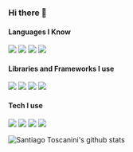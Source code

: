 ### Hi there 👋

#### Languages I Know

<div class="border d-flex">
  <img class="p-5 border bg-gray-light" src="https://img.shields.io/badge/go-%2300ADD8.svg?&style=for-the-badge&logo=go&logoColor=white"/>
  <img class="p-5 border bg-gray-light" src="https://img.shields.io/badge/python%20-%2314354C.svg?&style=for-the-badge&logo=python&logoColor=white"/>
  <img class="p-5 border bg-gray-light" src="https://img.shields.io/badge/java-%23ED8B00.svg?&style=for-the-badge&logo=java&logoColor=white"/>
  <img class="p-5 border bg-gray-light" src="https://img.shields.io/badge/javascript%20-%23323330.svg?&style=for-the-badge&logo=javascript&logoColor=%23F7DF1E"/>
</div>

#### Libraries and Frameworks I use

<div class="border d-flex">
  <img class="p-5 border bg-gray-light" src="https://img.shields.io/badge/spring%20-%236DB33F.svg?&style=for-the-badge&logo=spring&logoColor=white"/>
  <img class="p-5 border bg-gray-light" src="https://img.shields.io/badge/react%20-%2320232a.svg?&style=for-the-badge&logo=react&logoColor=%2361DAFB"/>
  <img class="p-5 border bg-gray-light" src="https://img.shields.io/badge/redux%20-%23593d88.svg?&style=for-the-badge&logo=redux&logoColor=white"/>
  <img class="p-5 border bg-gray-light" src="https://img.shields.io/badge/bootstrap%20-%23563D7C.svg?&style=for-the-badge&logo=bootstrap&logoColor=white"/>
</div>

#### Tech I use

<div class="border d-flex">
  <img class="p-5 border bg-gray-light" src="https://img.shields.io/badge/github%20-%23121011.svg?&style=for-the-badge&logo=github&logoColor=white"/>
  <img class="p-5 border bg-gray-light" src="https://img.shields.io/badge/heroku%20-%23430098.svg?&style=for-the-badge&logo=heroku&logoColor=white"/>
  <img class="p-5 border bg-gray-light" src="https://img.shields.io/badge/docker%20-%230db7ed.svg?&style=for-the-badge&logo=docker&logoColor=white"/>
  <img class="p-5 border bg-gray-light" src="https://img.shields.io/badge/Jupyter%20-%23F37626.svg?&style=for-the-badge&logo=Jupyter&logoColor=white" />
</div>


![Santiago Toscanini's github stats](https://github-readme-stats.vercel.app/api?username=santiagotoscanini&show_icons=true&count_private=true&include_all_commits=true&theme=react)


<!--
**santiagotoscanini/santiagotoscanini** is a ✨ _special_ ✨ repository because its `README.md` (this file) appears on your GitHub profile.

Themes: https://github.com/anuraghazra/github-readme-stats/blob/master/themes/README.md

Here are some ideas to get you started:

- 🔭 I’m currently working on ...
- 🌱 I’m currently learning ...
- 👯 I’m looking to collaborate on ...
- 🤔 I’m looking for help with ...
- 💬 Ask me about ...
- 📫 How to reach me: ...
- 😄 Pronouns: ...
- ⚡ Fun fact: ...
-->
